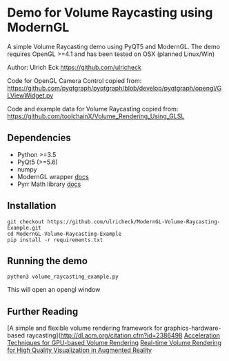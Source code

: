 # Demo for Volume Raycasting using ModernGL

A simple Volume Raycasting demo using PyQT5 and ModernGL. The demo requires OpenGL >=4.1 and has been tested on OSX (planned Linux/Win)

Author: Ulrich Eck https://github.com/ulricheck

Code for OpenGL Camera Control copied from: https://github.com/pyqtgraph/pyqtgraph/blob/develop/pyqtgraph/opengl/GLViewWidget.py

Code and example data for Volume Raycasting copied from: https://github.com/toolchainX/Volume_Rendering_Using_GLSL

## Dependencies

- Python >=3.5
- PyQt5 (>=5.6)
- numpy
- ModernGL wrapper [docs](https://moderngl.readthedocs.io/)
- Pyrr Math library [docs](http://pyrr.readthedocs.io/en/latest/info_contributing.html)


## Installation

```
git checkout https://github.com/ulricheck/ModernGL-Volume-Raycasting-Example.git
cd ModernGL-Volume-Raycasting-Example
pip install -r requirements.txt
```

## Running the demo

```
python3 volume_raycasting_example.py
```

This will open an opengl window


## Further Reading

[A simple and flexible volume rendering framework for graphics-hardware-based raycasting](http://dl.acm.org/citation.cfm?id=2386498
[Acceleration Techniques for GPU-based Volume Rendering](http://dl.acm.org/citation.cfm?id=1081432.1081482})
[Real-time Volume Rendering for High Quality Visualization in Augmented Reality](http://far.in.tum.de/pub/kutter2008amiarcs/)